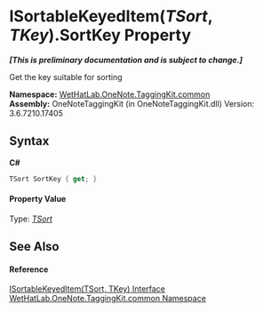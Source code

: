 # ISortableKeyedItem(*TSort*, *TKey*).SortKey Property 
 _**\[This is preliminary documentation and is subject to change.\]**_

Get the key suitable for sorting

**Namespace:**&nbsp;<a href="bcdbab9c-63d1-48a4-6937-af53fb8d9a55.md">WetHatLab.OneNote.TaggingKit.common</a><br />**Assembly:**&nbsp;OneNoteTaggingKit (in OneNoteTaggingKit.dll) Version: 3.6.7210.17405

## Syntax

**C#**<br />
``` C#
TSort SortKey { get; }
```


#### Property Value
Type: <a href="abc8440c-8348-edc3-9675-675356bab9f8.md">*TSort*</a>

## See Also


#### Reference
<a href="abc8440c-8348-edc3-9675-675356bab9f8.md">ISortableKeyedItem(TSort, TKey) Interface</a><br /><a href="bcdbab9c-63d1-48a4-6937-af53fb8d9a55.md">WetHatLab.OneNote.TaggingKit.common Namespace</a><br />